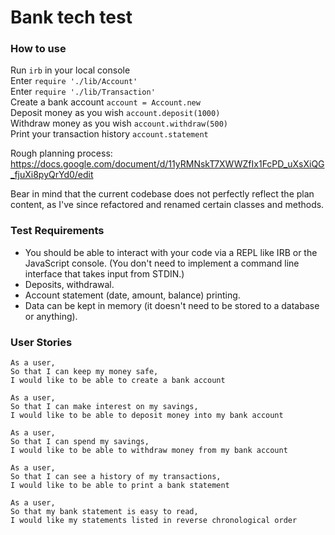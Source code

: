 # Bank tech test


### How to use

Run ```irb``` in your local console  
Enter ```require './lib/Account'```  
Enter ```require './lib/Transaction'```  
Create a bank account ```account = Account.new```  
Deposit money as you wish ```account.deposit(1000)```  
Withdraw money as you wish ```account.withdraw(500)```  
Print your transaction history ```account.statement```

Rough planning process: https://docs.google.com/document/d/11yRMNskT7XWWZfIx1FcPD_uXsXiQG_fjuXi8pyQrYd0/edit  

Bear in mind that the current codebase does not perfectly reflect the plan content, as I've since refactored and renamed certain classes and methods.

### Test Requirements

* You should be able to interact with your code via a REPL like IRB or the JavaScript console.  (You don't need to implement a command line interface that takes input from STDIN.)
* Deposits, withdrawal.
* Account statement (date, amount, balance) printing.
* Data can be kept in memory (it doesn't need to be stored to a database or anything).

### User Stories

```
As a user,
So that I can keep my money safe,
I would like to be able to create a bank account
```

```
As a user,
So that I can make interest on my savings,
I would like to be able to deposit money into my bank account
```

```
As a user,
So that I can spend my savings,
I would like to be able to withdraw money from my bank account
```

```
As a user,
So that I can see a history of my transactions,
I would like to be able to print a bank statement
```

```
As a user,
So that my bank statement is easy to read,
I would like my statements listed in reverse chronological order
```
